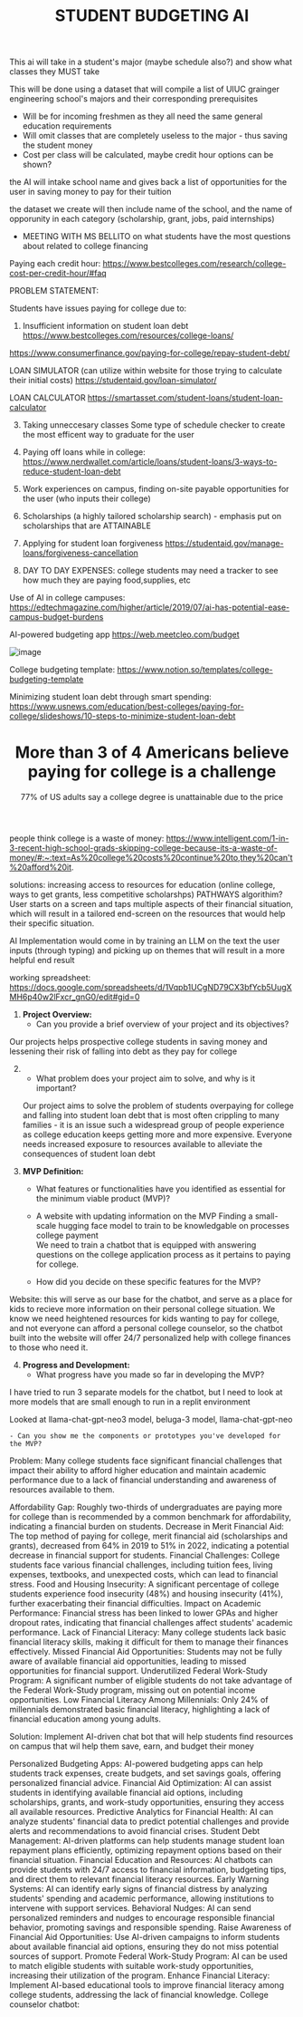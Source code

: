 <header>

# STUDENT BUDGETING AI 

</header>

This ai will take in a student's major (maybe schedule also?) and show what classes they MUST take

This will be done using a dataset that will compile a list of UIUC grainger engineering school's majors and their corresponding prerequisites

- Will be for incoming freshmen as they all need the same general education requirements
- Will omit classes that are completely useless to the major - thus saving the student money
- Cost per class will be calculated, maybe credit hour options can be shown?

the AI will intake school name and gives back a list of opportunities for the user in saving money to pay for their tuition 

the dataset we create will then include name of the school, and the name of opporunity in each category (scholarship, grant, jobs, paid internships)

- MEETING WITH MS BELLITO on what students have the most questions about related to college financing

Paying each credit hour: https://www.bestcolleges.com/research/college-cost-per-credit-hour/#faq 

PROBLEM STATEMENT:

Students have issues paying for college due to:

1. Insufficient information on student loan debt
https://www.bestcolleges.com/resources/college-loans/

https://www.consumerfinance.gov/paying-for-college/repay-student-debt/

LOAN SIMULATOR (can utilize within website for those trying to calculate their initial costs) https://studentaid.gov/loan-simulator/


LOAN CALCULATOR https://smartasset.com/student-loans/student-loan-calculator

3. Taking unneccesary classes
Some type of schedule checker to create the most efficent way to graduate for the user

4. Paying off loans while in college:
https://www.nerdwallet.com/article/loans/student-loans/3-ways-to-reduce-student-loan-debt

5. Work experiences on campus, finding on-site payable opportunities for the user (who inputs their college)
6. Scholarships (a highly tailored scholarship search) - emphasis put on scholarships that are ATTAINABLE

7. Applying for student loan forgiveness
https://studentaid.gov/manage-loans/forgiveness-cancellation

8. DAY TO DAY EXPENSES: college students may need a tracker to see how much they are paying food,supplies, etc

Use of AI in college campuses: https://edtechmagazine.com/higher/article/2019/07/ai-has-potential-ease-campus-budget-burdens

 AI-powered budgeting app https://web.meetcleo.com/budget 


![image](https://github.com/bistii1/StudentBudgetingAI/assets/142824913/e547a634-8083-4e26-b837-372dbb353d39)

College budgeting template: https://www.notion.so/templates/college-budgeting-template

Minimizing student loan debt through smart spending: https://www.usnews.com/education/best-colleges/paying-for-college/slideshows/10-steps-to-minimize-student-loan-debt

<header>
 
 # More than 3 of 4 Americans believe paying for college is a challenge 
 77% of US adults say a college degree is unattainable due to the price
 
</header>

people think college is a waste of money: https://www.intelligent.com/1-in-3-recent-high-school-grads-skipping-college-because-its-a-waste-of-money/#:~:text=As%20college%20costs%20continue%20to,they%20can't%20afford%20it. 

solutions: increasing access to resources for education (online college, ways to get grants, less competitive scholarshps) 
PATHWAYS algorithim?
User starts on a screen and taps multiple aspects of their financial situation, which will result in a tailored end-screen on the resources that would help their specific situation.

AI Implementation would come in by training an LLM on the text the user inputs (through typing) and picking up on themes that will result in a more helpful end result 

working spreadsheet: https://docs.google.com/spreadsheets/d/1Vqpb1UCgND79CX3bfYcb5UugXMH6p40w2lFxcr_gnG0/edit#gid=0 


1. **Project Overview:**
    - Can you provide a brief overview of your project and its objectives?
    
  Our projects helps prospective college students in saving money and lessening their risk of falling into debt as they pay for college

 2. - What problem does your project aim to solve, and why is it important?
   
     Our project aims to solve the problem of students overpaying for college and falling into student loan debt that is most often crippling to many families - it is an issue such a widespread group of people experience as college education keeps getting more and more expensive. Everyone needs increased exposure to resources available to alleviate the consequences of student loan debt 

3. **MVP Definition:**
    - What features or functionalities have you identified as essential for the minimum viable product (MVP)?
    - 
      A website with updating information on the MVP
      Finding a small-scale hugging face model to train to be knowledgable on processes college payment    
   We need to train a chatbot that is equipped with answering questions on the college application process as it pertains to paying for college.

    - How did you decide on these specific features for the MVP?
  
 Website: this will serve as our base for the chatbot, and serve as a place for kids to recieve more information on their personal college situation.
   We know we need heightened resources for kids wanting to pay for college, and not everyone can afford a personal college counselor, so the chatbot built into the website will offer 24/7 personalized help with college finances to those who need it.

4. **Progress and Development:**
    - What progress have you made so far in developing the MVP?

I have tried to run 3 separate models for the chatbot, but I need to look at more models that are small enough to run in a replit environment 

Looked at llama-chat-gpt-neo3 model, beluga-3 model, llama-chat-gpt-neo

    - Can you show me the components or prototypes you've developed for the MVP?


Problem: Many college students face significant financial challenges that impact their ability to afford higher education and maintain academic performance due to a lack of financial understanding and awareness of resources available to them.

Affordability Gap: Roughly two-thirds of undergraduates are paying more for college than is recommended by a common benchmark for affordability, indicating a financial burden on students.
Decrease in Merit Financial Aid: The top method of paying for college, merit financial aid (scholarships and grants), decreased from 64% in 2019 to 51% in 2022, indicating a potential decrease in financial support for students.
Financial Challenges: College students face various financial challenges, including tuition fees, living expenses, textbooks, and unexpected costs, which can lead to financial stress.
Food and Housing Insecurity: A significant percentage of college students experience food insecurity (48%) and housing insecurity (41%), further exacerbating their financial difficulties.
Impact on Academic Performance: Financial stress has been linked to lower GPAs and higher dropout rates, indicating that financial challenges affect students' academic performance.
Lack of Financial Literacy: Many college students lack basic financial literacy skills, making it difficult for them to manage their finances effectively.
Missed Financial Aid Opportunities: Students may not be fully aware of available financial aid opportunities, leading to missed opportunities for financial support.
Underutilized Federal Work-Study Program: A significant number of eligible students do not take advantage of the Federal Work-Study program, missing out on potential income opportunities.
Low Financial Literacy Among Millennials: Only 24% of millennials demonstrated basic financial literacy, highlighting a lack of financial education among young adults.

Solution: Implement AI-driven chat bot that will help students find resources on campus that wil help them save, earn, and budget their money

Personalized Budgeting Apps: AI-powered budgeting apps can help students track expenses, create budgets, and set savings goals, offering personalized financial advice.
Financial Aid Optimization: AI can assist students in identifying available financial aid options, including scholarships, grants, and work-study opportunities, ensuring they access all available resources.
Predictive Analytics for Financial Health: AI can analyze students' financial data to predict potential challenges and provide alerts and recommendations to avoid financial crises.
Student Debt Management: AI-driven platforms can help students manage student loan repayment plans efficiently, optimizing repayment options based on their financial situation.
Financial Education and Resources: AI chatbots can provide students with 24/7 access to financial information, budgeting tips, and direct them to relevant financial literacy resources.
Early Warning Systems: AI can identify early signs of financial distress by analyzing students' spending and academic performance, allowing institutions to intervene with support services.
Behavioral Nudges: AI can send personalized reminders and nudges to encourage responsible financial behavior, promoting savings and responsible spending.
Raise Awareness of Financial Aid Opportunities: Use AI-driven campaigns to inform students about available financial aid options, ensuring they do not miss potential sources of support.
Promote Federal Work-Study Program: AI can be used to match eligible students with suitable work-study opportunities, increasing their utilization of the program.
Enhance Financial Literacy: Implement AI-based educational tools to improve financial literacy among college students, addressing the lack of financial knowledge.
College counselor chatbot:


  
